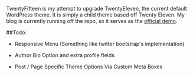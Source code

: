 TwentyFifteen is my attempt to upgrade TwentyEleven, the current default WordPress theme.  It is simply a child theme based off Twenty Eleven.  My blog is currently running off the repo, so it serves as the <a href="http://montanaflynn.me">official demo</a>.

##Todo:

- Responsive Menu (Something like twitter bootstrap's implementation)

- Author Bio Option and extra profile fields 

- Post / Page Specific Theme Options Via Custom Meta Boxes